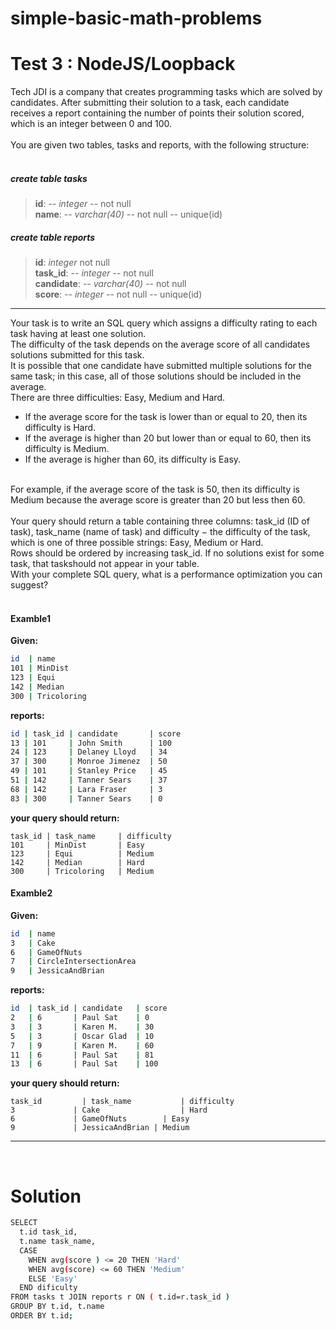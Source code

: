 # simple-basic-math-problems
# Test 3 : NodeJS/Loopback
Tech JDI is a company that creates programming tasks which are solved by candidates. After submitting their solution to a task, each candidate receives a report containing the number of points their solution scored, which is an integer between 0 and 100.
<br/>
<br/>
You are given two tables, tasks and reports, with the following structure:
<br/>
<br/>
##### create table tasks
> **id**: --  *integer* -- not null
> <br/> **name**: --  *varchar(40)* -- not null -- unique(id)

##### create table reports
> **id**:   *integer* not null
> <br/> **task_id**: --  *integer* -- not null
> <br/> **candidate**: --  *varchar(40)* -- not null
> <br/> **score**: --  *integer* -- not null -- unique(id)
---------------------------------------------------------------
Your task is to write an SQL query which assigns a difficulty rating to each task having at least one solution. 
<br/>
The difficulty of the task depends on the average score of all candidates solutions submitted for this task. 
<br/>
It is possible that one candidate have submitted multiple solutions for the same task; in this case, all of those solutions should be included in the average.
<br/>
There are three difficulties: Easy, Medium and Hard.
- If the average score for the task is lower than or equal to 20, then its difficulty is Hard.
- If the average is higher than 20 but lower than or equal to 60, then its difficulty is Medium.
- If the average is higher than 60, its difficulty is Easy.
<br/>
For example, if the average score of the task is 50, then its difficulty is Medium because the average score is greater than 20 but less then 60.
<br/>
<br/>
Your query should return a table containing three columns: task_id (ID of task), task_name (name of task) and difficulty − the difficulty of the task, which is one of three possible strings: Easy, Medium or Hard. 
<br/>
Rows should be ordered by increasing task_id. If no solutions exist for some task, that taskshould not appear in your table.
<br/>
With your complete SQL query, what is a performance optimization you can suggest?
<br/>
<br/>

#### Examble1
**Given:**
```sh
id  | name
101 | MinDist
123 | Equi
142 | Median
300 | Tricoloring
```
**reports:**
```sh
id | task_id | candidate       | score
13 | 101     | John Smith      | 100
24 | 123     | Delaney Lloyd   | 34
37 | 300     | Monroe Jimenez  | 50
49 | 101     | Stanley Price   | 45
51 | 142     | Tanner Sears    | 37
68 | 142     | Lara Fraser     | 3
83 | 300     | Tanner Sears    | 0
```
**your query should return:**
```
task_id | task_name     | difficulty
101     | MinDist       | Easy
123     | Equi          | Medium
142     | Median        | Hard
300     | Tricoloring   | Medium
```
#### Examble2
**Given:**
```sh
id  | name
3   | Cake
6   | GameOfNuts
7   | CircleIntersectionArea
9   | JessicaAndBrian
```
**reports:**
```sh
id  | task_id | candidate   | score
2   | 6       | Paul Sat    | 0
3   | 3       | Karen M.    | 30
5   | 3       | Oscar Glad  | 10
7   | 9       | Karen M.    | 60
11  | 6       | Paul Sat    | 81
13  | 6       | Paul Sat    | 100
```
**your query should return:**
```
task_id 		| task_name 		  | difficulty 
3 		      | Cake 			      | Hard 
6 		      | GameOfNuts 		  | Easy 
9 		      | JessicaAndBrian | Medium
```

---------------------------------------------------------------
<br/>

# Solution
```sh
SELECT
  t.id task_id,
  t.name task_name,
  CASE
    WHEN avg(score ) <= 20 THEN 'Hard'
    WHEN avg(score) <= 60 THEN 'Medium'
    ELSE 'Easy'
  END dificulty
FROM tasks t JOIN reports r ON ( t.id=r.task_id )
GROUP BY t.id, t.name
ORDER BY t.id;
```
